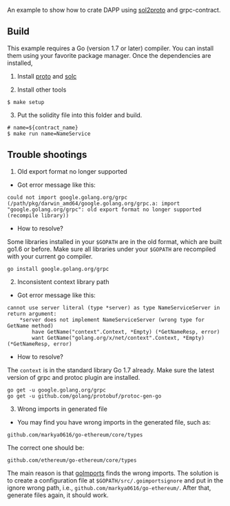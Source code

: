 An example to show how to crate DAPP using [sol2proto](https://github.com/getamis/sol2proto) and grpc-contract.

## Build
This example requires a Go (version 1.7 or later) compiler. You can install them using your favorite package manager. Once the dependencies are installed,

1. Install [proto](https://github.com/google/protobuf/releases/) and [solc](http://solidity.readthedocs.io/en/develop/installing-solidity.html)

2. Install other tools

```
$ make setup
```

3. Put the solidity file into this folder and build.

```
# name=${contract_name}
$ make run name=NameService
```

## Trouble shootings
1. Old export format no longer supported
- Got error message like this:
```
could not import google.golang.org/grpc (/path/pkg/darwin_amd64/google.golang.org/grpc.a: import "google.golang.org/grpc": old export format no longer supported (recompile library))
```
- How to resolve?

Some libraries installed in your `$GOPATH` are in the old format, which are built go1.6 or before. Make sure all libraries under your `$GOPATH` are recompiled with your current go compiler.
```
go install google.golang.org/grpc
```
2. Inconsistent context library path
- Got error message like this:
```
cannot use server literal (type *server) as type NameServiceServer in return argument:
    *server does not implement NameServiceServer (wrong type for GetName method)
        have GetName("context".Context, *Empty) (*GetNameResp, error)
        want GetName("golang.org/x/net/context".Context, *Empty) (*GetNameResp, error)
```
- How to resolve?

The `context` is in the standard library Go 1.7 already. Make sure the latest version of grpc and protoc plugin are installed.
```
go get -u google.golang.org/grpc
go get -u github.com/golang/protobuf/protoc-gen-go
```

3. Wrong imports in generated file
- You may find you have wrong imports in the generated file, such as:

```
github.com/markya0616/go-ethereum/core/types
```

The correct one should be:
```
github.com/ethereum/go-ethereum/core/types
```

The main reason is that [goImports](https://godoc.org/golang.org/x/tools/cmd/goimports) finds the wrong imports. The solution is to create a configuration file at `$GOPATH/src/.goimportsignore` and put in the ignore wrong path, i.e., `github.com/markya0616/go-ethereum/`. After that, generate files again, it should work.